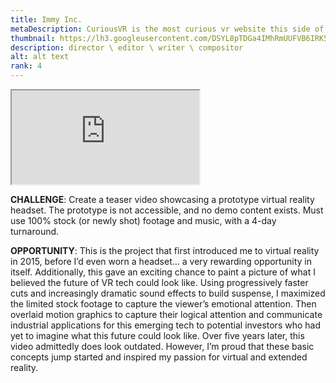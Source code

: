 ```yaml
---
title: Immy Inc.
metaDescription: CuriousVR is the most curious vr website this side of reality.
thumbnail: https://lh3.googleusercontent.com/DSYL8pTDGa4IMhRmUUFVB6IRK5VFTRbA1aKqWt5hjCP_2o1b6o1qlymhvePhK1pLABNuzqZdVaicXxao1IRk2f3--lgeMOYiPZEg2jd2F5bDMLU4FYTPnz3hGapmE7hMQo7FAqWZsw=w2400
description: director \ editor \ writer \ compositor
alt: alt text
rank: 4
---
```



<iframe src="https://youtu.be/UM5S3PwyynA" class="youtube-iframe"></iframe>

**CHALLENGE**: Create a teaser video showcasing a prototype virtual reality headset. The prototype is not accessible, and no demo content exists. Must use 100% stock (or newly shot) footage and music, with a 4-day turnaround.

**OPPORTUNITY**: This is the project that first introduced me to virtual reality in 2015, before I’d even worn a headset… a very rewarding opportunity in itself. Additionally, this gave an exciting chance to paint a picture of what I believed the future of VR tech could look like. Using progressively faster cuts and increasingly dramatic sound effects to build suspense, I maximized the limited stock footage to capture the viewer’s emotional attention. Then overlaid motion graphics to capture their logical attention and communicate industrial applications for this emerging tech to potential investors who had yet to imagine what this future could look like.
Over five years later, this video admittedly does look outdated. However, I’m proud that these basic concepts jump started and inspired my passion for virtual and extended reality.